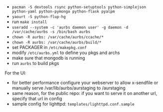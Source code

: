 - `pacman -S devtools rsync python-setuptools python-simplejson python-yaml python-pymongo python-flask pyalpm`
- `yaourt -S python-flup-hg`
- run `make install`
- `useradd --system -c 'aurbs daemon user' -g daemon -d /var/cache/aurbs -s /bin/bash aurbs`
- `chown -R aurbs: /var/cache/aurbs/ccache/*`
- `chown -R aurbs: /var/cache/aurbs/build/*`
- set PACKAGER in `/etc/makepkg.conf`
- modify `/etc/aurbs.yml` to define you pkgs and archs
- make sure that mongodb is running
- run `aurbs` to build pkgs


For the UI:
- for better performance configure your webserver to allow x-sendfile or manually serve
  /var/lib/aurbs/aurstaging to /aurstaging
- same reason, for the public repo: if you want to serve it on another url, specify that url in config
- sample config for lighttpd: `templates/lighttpd.conf.sample`
